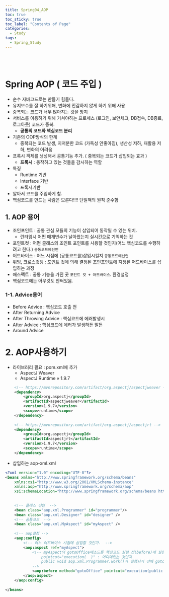 ```yaml
---
title: Spring04_AOP
toc: true
toc_sticky: true
toc_label: "Contents of Page"
categories:
  - Study
tags:
  - Spring_Study
---
```


<br><br>

# Spring AOP ( 코드 주입 )
* 순수 자바코드로는 만들기 힘들다.
* 유지보수를 잘 하기위해, 변화에 민감하지 않게 하기 위해 사용
* 중복되는 코드가 너무 많아지는 것을 방지
* 서비스를 이용하기 위해 거쳐야하는 프로세스 (로그인, 보안체크, DB접속, DB종료, 로그아웃) 코드가 중복.
  - **공통의 코드와 핵심코드 분리**
* 기존의 OOP방식의 한계
  - 중복되는 코드 발생, 지저분한 코드 (가독성 안좋아짐), 생산성 저하, 재활용 저하, 변화의 어려움
* 프록시 객체를 생성해서 공통기능 추가. ( 중복되는 코드가 삽입되는 효과 )
  - **프록시** : 동작하고 있는 것들을 감시하는 역할 
* 특징
  - Runtime 기반
  - Interface 기반
  - 프록시기반
* 알아서 코드를 주입하게 함.
* 핵심코드를 만드는 사람은 모른다!!!! 단일팩의 원칙 준수함

## 1. AOP 용어
* 조인포인트 : 공통 관심 모듈의 기능이 삽입되어 동작될 수 있는 위치. 
  - 런타임시 어떤 매개변수가 날아왔는지 실시간으로 기억하는 것
* 포인트컷 : 어떤 클래스의 조인트 포인트를 사용할 것인지(어느 핵심코드를 수행하려고 한다.) `공통코드에선언`
* 어드바이스 : 어느 시점에 (공통코드를)삽입시킬지 `공통코드에선언`
* 위빙, 크로스컷팅 : 포인트 컷에 의해 결정된 조인포인트에 지정된 어드바이스를 삽입하는 과정
* 애스팩트 : 공통 기능을 가진 곳 `포인트 컷 + 어드바이스`. 환경설정
* 핵심코드에는 아무것도 안써있음.

### 1-1. Advice용어
* Before Advice : 핵심코드 호출 전
* After Returning Advice
* After Throwing Advice : 핵심코드에 에러발생시
* After Advice : 핵심코드에 에러가 발생하든 말든
* Around Advice

# 2. AOP사용하기
* 라이브러리 필요 : pom.xml에 추가
  - AspectJ Weaver
  - AspectJ Runtime » 1.9.7

```xml
	<!-- https://mvnrepository.com/artifact/org.aspectj/aspectjweaver -->
	<dependency>
	    <groupId>org.aspectj</groupId>
	    <artifactId>aspectjweaver</artifactId>
	    <version>1.9.7</version>
	    <scope>runtime</scope>
	</dependency>
	
	<!-- https://mvnrepository.com/artifact/org.aspectj/aspectjrt -->
	<dependency>
	    <groupId>org.aspectj</groupId>
	    <artifactId>aspectjrt</artifactId>
	    <version>1.9.7</version>
	    <scope>runtime</scope>
	</dependency>
```

* 삽입하는 aop-xml.xml

```xml
<?xml version="1.0" encoding="UTF-8"?>
<beans xmlns="http://www.springframework.org/schema/beans"
	xmlns:xsi="http://www.w3.org/2001/XMLSchema-instance"
	xmlns:aop="http://www.springframework.org/schema/aop"
	xsi:schemaLocation="http://www.springframework.org/schema/beans http://www.springframework.org/schema/beans/spring-beans.xsd http://www.springframework.org/schema/aop http://www.springframework.org/schema/aop/spring-aop.xsd">
	
	
	<!-- 클래스 선언  -->	
	<bean class="aop.xml.Programmer" id="programmer"/>
	<bean class="aop.xml.Designer" id="designer" />
	<!-- 공통코드  -->
	<bean class="aop.xml.MyAspect" id="myAspect" />
	
	<!-- aop설정 -->
	<aop:config>
		<!-- 어느 어드바이스 시점에 삽입할 것인가.  -->
		<aop:aspect ref="myAspect">
			<!-- myAspect의 gotoOffice메소드를 핵심코드 실행 전(before)에 실행 
				pointcut="execution(  )" : 어디에있는 것인지
				public void aop.xml.Programmer.work()가 실행되기 전에 gotoOffice()메소드 실행시켜줘
			-->
			<aop:before method="gotoOffice" pointcut="execution(public aop.xml.Programmer.work())"/>
		</aop:aspect>
	</aop:config>
	
</beans>
```




